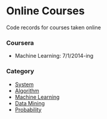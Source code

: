 Online Courses
========

Code records for courses taken online

### Coursera
* Machine Learning: 7/1/2014-ing


### Category
- [System](./file/system.md)
- [Algorithm](./file/algorithm.md)
- [Machine Learning](./file/ml.md)
- [Data Mining](./file/dm.md)
- [Probability](./file/prob.md)
